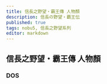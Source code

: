 ```yaml
---
title: 信長之野望・霸王傳 人物顏
description: 信長の野望・覇王伝
published: true
tags: nobu5, 信長之野望系列
editor: markdown
---
```


## 信長之野望・霸王傳 人物顏

### DOS
